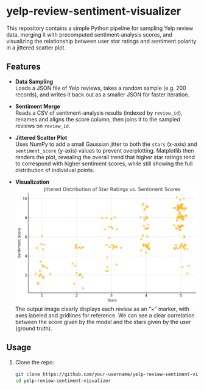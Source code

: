 # yelp-review-sentiment-visualizer

This repository contains a simple Python pipeline for sampling Yelp review data, merging it with precomputed sentiment‐analysis scores, and visualizing the relationship between user star ratings and sentiment polarity in a jittered scatter plot.

## Features

- **Data Sampling**  
  Loads a JSON file of Yelp reviews, takes a random sample (e.g. 200 records), and writes it back out as a smaller JSON for faster iteration.

- **Sentiment Merge**  
  Reads a CSV of sentiment-analysis results (indexed by `review_id`), renames and aligns the score column, then joins it to the sampled reviews on `review_id`.

- **Jittered Scatter Plot**  
  Uses NumPy to add a small Gaussian jitter to both the `stars` (x-axis) and `sentiment_score` (y-axis) values to prevent overplotting. Matplotlib then renders the plot, revealing the overall trend that higher star ratings tend to correspond with higher sentiment scores, while still showing the full distribution of individual points.

- **Visualization**  
  ![Jittered Distribution of Star Ratings vs. Sentiment Scores](Jittered%20Distribution%20of%20Star%20Ratings%20vs.%20Sentiment%20Scores.png)
  The output image clearly displays each review as an “×” marker, with axes labeled and gridlines for reference.
  We can see a clear correlation between the score given by the model and the stars given by the user (ground truth).

## Usage

1. Clone the repo:
   ```bash
   git clone https://github.com/your-username/yelp-review-sentiment-visualizer.git
   cd yelp-review-sentiment-visualizer
